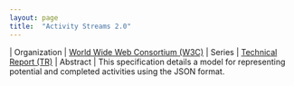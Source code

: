 ```yaml
---
layout: page
title:  "Activity Streams 2.0"
---
```


| Organization | [World Wide Web Consortium (W3C)](..)
| Series | [Technical Report (TR)](..)
| Abstract | This specification details a model for representing potential and completed activities using the JSON format.